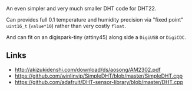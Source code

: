 
An even simpler and very much smaller DHT code for DHT22.

Can provides full 0.1 temperature and humidity precision via "fixed point"
`uint16_t` (`value*10`) rather than very costly `float`.

And can fit on an digispark-tiny (attiny45) along side a `DigiUSB` or `DigiCDC`.

## Links

- http://akizukidenshi.com/download/ds/aosong/AM2302.pdf
- https://github.com/winlinvip/SimpleDHT/blob/master/SimpleDHT.cpp
- https://github.com/adafruit/DHT-sensor-library/blob/master/DHT.cpp
